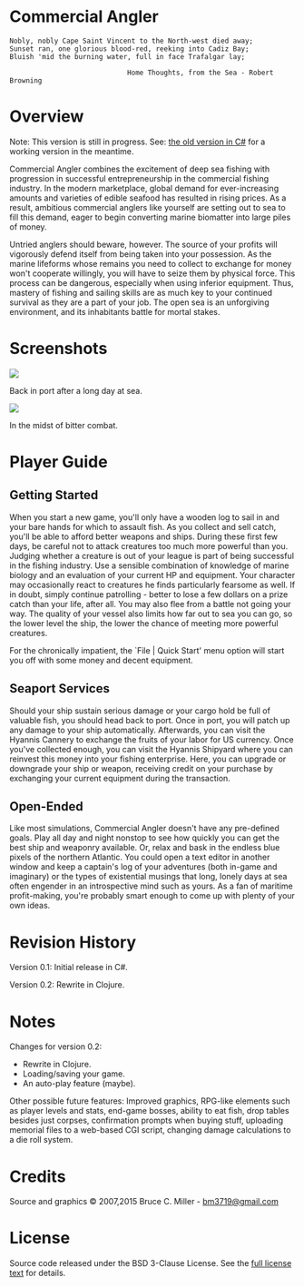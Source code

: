 Commercial Angler
=================

    Nobly, nobly Cape Saint Vincent to the North-west died away;
    Sunset ran, one glorious blood-red, reeking into Cadiz Bay;
    Bluish 'mid the burning water, full in face Trafalgar lay;

                                 Home Thoughts, from the Sea - Robert Browning

Overview
========

Note: This version is still in progress.  See:
[the old version in C#](https://github.com/bm3719/commercial_angler) for a
working version in the meantime.

Commercial Angler combines the excitement of deep sea fishing with progression
in successful entrepreneurship in the commercial fishing industry. In the
modern marketplace, global demand for ever-increasing amounts and varieties of
edible seafood has resulted in rising prices. As a result, ambitious commercial
anglers like yourself are setting out to sea to fill this demand, eager to
begin converting marine biomatter into large piles of money.

Untried anglers should beware, however. The source of your profits will
vigorously defend itself from being taken into your possession. As the marine
lifeforms whose remains you need to collect to exchange for money won't
cooperate willingly, you will have to seize them by physical force. This
process can be dangerous, especially when using inferior equipment. Thus,
mastery of fishing and sailing skills are as much key to your continued
survival as they are a part of your job. The open sea is an unforgiving
environment, and its inhabitants battle for mortal stakes.

Screenshots
===========

<img src="http://macroexpand.com/~bm3719/img/in_port.jpg">

Back in port after a long day at sea.


<img src="http://macroexpand.com/~bm3719/img/in_combat.jpg">

In the midst of bitter combat.


Player Guide
============

Getting Started
---------------

When you start a new game, you'll only have a wooden log to sail in and your
bare hands for which to assault fish. As you collect and sell catch, you'll be
able to afford better weapons and ships. During these first few days, be
careful not to attack creatures too much more powerful than you. Judging
whether a creature is out of your league is part of being successful in the
fishing industry. Use a sensible combination of knowledge of marine biology and
an evaluation of your current HP and equipment. Your character may occasionally
react to creatures he finds particularly fearsome as well. If in doubt, simply
continue patrolling - better to lose a few dollars on a prize catch than your
life, after all. You may also flee from a battle not going your way. The
quality of your vessel also limits how far out to sea you can go, so the lower
level the ship, the lower the chance of meeting more powerful creatures.

For the chronically impatient, the `File | Quick Start' menu option will start
you off with some money and decent equipment.

Seaport Services
----------------

Should your ship sustain serious damage or your cargo hold be full of valuable
fish, you should head back to port. Once in port, you will patch up any damage
to your ship automatically. Afterwards, you can visit the Hyannis Cannery to
exchange the fruits of your labor for US currency. Once you've collected
enough, you can visit the Hyannis Shipyard where you can reinvest this money
into your fishing enterprise. Here, you can upgrade or downgrade your ship or
weapon, receiving credit on your purchase by exchanging your current equipment
during the transaction.

Open-Ended
----------

Like most simulations, Commercial Angler doesn't have any pre-defined goals.
Play all day and night nonstop to see how quickly you can get the best ship and
weaponry available. Or, relax and bask in the endless blue pixels of the
northern Atlantic. You could open a text editor in another window and keep a
captain's log of your adventures (both in-game and imaginary) or the types of
existential musings that long, lonely days at sea often engender in an
introspective mind such as yours. As a fan of maritime profit-making, you're
probably smart enough to come up with plenty of your own ideas.

Revision History
================

Version 0.1: Initial release in C#.

Version 0.2: Rewrite in Clojure.

Notes
=====

Changes for version 0.2:
- Rewrite in Clojure.
- Loading/saving your game.
- An auto-play feature (maybe).

Other possible future features: Improved graphics, RPG-like elements such as
player levels and stats, end-game bosses, ability to eat fish, drop tables
besides just corpses, confirmation prompts when buying stuff, uploading
memorial files to a web-based CGI script, changing damage calculations to a die
roll system.

Credits
=======

Source and graphics © 2007,2015 Bruce C. Miller - bm3719@gmail.com

License
=======

Source code released under the BSD 3-Clause License. See the
[full license text](http://opensource.org/licenses/BSD-3-Clause) for details.
